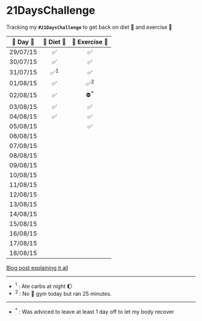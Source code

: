 # 21DaysChallenge
Tracking my **`#21DaysChallenge`** to get back on diet :herb: and exercise :muscle:

| :calendar: Day :calendar: | :herb: Diet :herb: | :muscle: Exercise :muscle: |
|:-------------------------:|:------------------:|:--------------------------:|
| 29/07/15 | :white_check_mark:  | :white_check_mark:  |
| 30/07/15 | :white_check_mark:  | :white_check_mark:  |
| 31/07/15 | :white_check_mark:<sup>1</sup> | :white_check_mark: |
| 01/08/15 | :white_check_mark: | :white_check_mark:<sup>2</sup> |
| 02/08/15 | :white_check_mark: | :no_entry:<sup>*</sup> |
| 03/08/15 | :white_check_mark: | :white_check_mark: |
| 04/08/15 | :white_check_mark: | :white_check_mark: |
| 05/08/15 | | :white_check_mark: |
| 06/08/15 | | |
| 07/08/15 | | |
| 08/08/15 | | |
| 09/08/15 | | |
| 10/08/15 | | |
| 11/08/15 | | |
| 12/08/15 | | |
| 13/08/15 | | |
| 14/08/15 | | |
| 15/08/15 | | |
| 16/08/15 | | |
| 17/08/15 | | |
| 18/08/15 | | |

[Blog post explaining it all](http://estebantorr.es/blog/2015/07/30/21DaysChallenge/)

--- 

* <sup>1</sup> : Ate carbs at night :moon:
* <sup>2</sup> : No :muscle: gym today but ran 25 minutes.

---

* <sup>*</sup> : Was adviced to leave at least 1 day off to let my body recover

